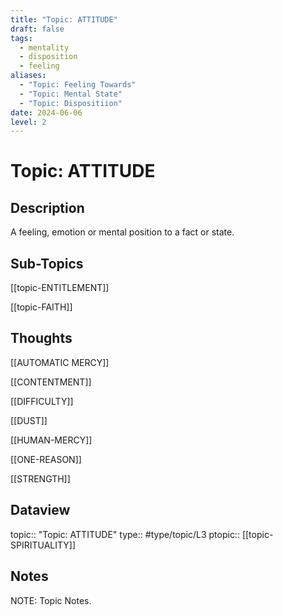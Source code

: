 ```yaml
---
title: "Topic: ATTITUDE"
draft: false
tags:
  - mentality
  - disposition
  - feeling
aliases:
  - "Topic: Feeling Towards"
  - "Topic: Mental State"
  - "Topic: Dispositiion"
date: 2024-06-06
level: 2
---
```

# Topic: ATTITUDE 
## Description
A feeling, emotion or mental position to a fact or state.

## Sub-Topics
[[topic-ENTITLEMENT]]

[[topic-FAITH]]
## Thoughts 
[[AUTOMATIC MERCY]]

[[CONTENTMENT]]

[[DIFFICULTY]]

[[DUST]]

[[HUMAN-MERCY]]

[[ONE-REASON]]

[[STRENGTH]]

## Dataview
topic:: "Topic: ATTITUDE"
type:: #type/topic/L3
ptopic:: [[topic-SPIRITUALITY]]

## Notes
NOTE: Topic Notes.